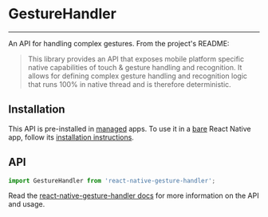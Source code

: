 # GestureHandler

---

An API for handling complex gestures. From the project's README:

> This library provides an API that exposes mobile platform specific native capabilities of touch & gesture handling and recognition. It allows for defining complex gesture handling and recognition logic that runs 100% in native thread and is therefore deterministic.

## Installation

This API is pre-installed in [managed](../../introduction/managed-vs-bare/#managed-workflow) apps. To use it in a [bare](../../introduction/managed-vs-bare/#bare-workflow) React Native app, follow its [installation instructions](https://kmagiera.github.io/react-native-gesture-handler/docs/getting-started.html).

## API

```js
import GestureHandler from 'react-native-gesture-handler';
```

Read the [react-native-gesture-handler docs](https://kmagiera.github.io/react-native-gesture-handler) for more information on the API and usage.
